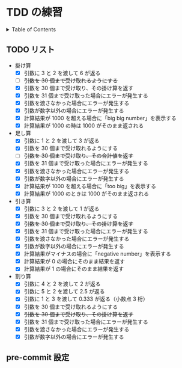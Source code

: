# TDD の練習

<!-- START doctoc generated TOC please keep comment here to allow auto update -->
<!-- DON'T EDIT THIS SECTION, INSTEAD RE-RUN doctoc TO UPDATE -->
<details>
<summary>Table of Contents</summary>

- [TODO リスト](#todo-%E3%83%AA%E3%82%B9%E3%83%88)

</details>
<!-- END doctoc generated TOC please keep comment here to allow auto update -->

## TODO リスト

- 掛け算
  - [x] 引数に 3 と 2 を渡して 6 が返る
  - [ ] ~~引数を 30 個まで受け取れるようにする~~
  - [x] 引数を 30 個まで受け取り、その掛け算を返す
  - [x] 引数を 31 個まで受け取った場合にエラーが発生する
  - [x] 引数を渡さなかった場合にエラーが発生する
  - [x] 引数が数字以外の場合にエラーが発生する
  - [x] 計算結果が 1000 を超える場合に「big big number」を表示する
  - [x] 計算結果が 1000 の時は 1000 がそのまま返される
- 足し算
  - [x] 引数に 1 と 2 を渡して 3 が返る
  - [x] 引数を 30 個まで受け取れるようにする
  - [ ] ~~引数を 30 個まで受け取り、その合計値を返す~~
  - [x] 引数を 31 個まで受け取った場合にエラーが発生する
  - [x] 引数を渡さなかった場合にエラーが発生する
  - [x] 引数が数字以外の場合にエラーが発生する
  - [x] 計算結果が 1000 を超える場合に「too big」を表示する
  - [x] 計算結果が 1000 のときは 1000 がそのまま返される
- 引き算
  - [x] 引数に 3 と 2 を渡して 1 が返る
  - [x] 引数を 30 個まで受け取れるようにする
  - [x] ~~引数を 30 個まで受け取り、その掛け算を返す~~
  - [x] 引数を 31 個まで受け取った場合にエラーが発生する
  - [x] 引数を渡さなかった場合にエラーが発生する
  - [x] 引数が数字以外の場合にエラーが発生する
  - [x] 計算結果がマイナスの場合に「negative number」を表示する
  - [x] 計算結果が 0 の場合にそのまま結果を返す
  - [x] 計算結果が 1 の場合にそのまま結果を返す
- 割り算
  - [x] 引数に 4 と 2 を渡して 2 が返る
  - [x] 引数に 5 と 2 を渡して 2.5 が返る
  - [x] 引数に 1 と 3 を渡して 0.333 が返る（小数点 3 桁）
  - [x] 引数を 30 個まで受け取れるようにする
  - [x] ~~引数を 30 個まで受け取り、その掛け算を返す~~
  - [x] 引数を 31 個まで受け取った場合にエラーが発生する
  - [x] 引数を渡さなかった場合にエラーが発生する
  - [x] 引数が数字以外の場合にエラーが発生する

## pre-commit 設定
